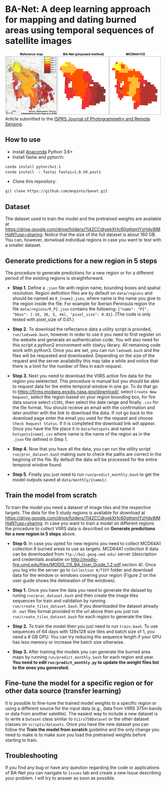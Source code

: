 # BA-Net: A deep learning approach for mapping and dating burned areas using temporal sequences of satellite images
![Graphical Abstract](img/graphical_abstract.jpg)
Article submitted to the [ISPRS Journal of Photogrammetry and Remote Sensing](https://www.journals.elsevier.com/isprs-journal-of-photogrammetry-and-remote-sensing).

## How to use 
* Install [Anaconda](https://www.anaconda.com/distribution/) Python 3.6+ 
* Install fastai and pytorch:
```bash
conda install pytorch=1.1
conda install -c fastai fastai=1.0.50.post1
```

* Clone this repository:
```bash
git clone https://github.com/mnpinto/banet.git
```

## Dataset
The dataset used to train the model and the pretrained weights are available at https://drive.google.com/drive/folders/1142CCdtyekXHc60gtIgmIYzHdv8lMHqN?usp=sharing. Notice that the size of the full dataset is about 160 GB. You can, however, donwload individual regions in case you want to test with a smaller dataset.

## Generate predictions for a new region in 5 steps
The procedure to generate predictions for a new region or for a different period of the existing regions is straightforward.

* **Step 1.** Define a `.json` file with region name, bounding boxes and spatial resolution. Region definition files are by default on `data/regions` and should be named as `R_{name}.json`, where name is the name you give to the region inside the file.
For example for Iberian Peninsula region the file `data/regions/R_PI.json` contains the following: `{"name": "PI", "bbox": [-10, 36, 5, 44], "pixel_size": 0.01}`. (The code is only tested with pixel_size of 0.01.)

* **Step 2.** To download the reflectance data a utility script is provided, `run/ladsweb.bash`, however in order to use it you need to first register on the website and generate an authentication code. You will also need for this script a python2 environment with `SOAPpy` library. All remaining code work with python3. Once you are set, you can run `ladsweb.bash` and the files will be requested and downloaded. Depending on the size of the request and the server availability this may take a while and notice that there is a limit for the number of files in each request.

* **Step 3.** Next you need to download the VIIRS active fire data for the region you seletected. This procedure is manual but you should be able to request data for the entire temporal window in one go. To do that go to https://firms.modaps.eosdis.nasa.gov/download/, select `Create New Request`, select the region based on your region bounding box, for fire data source select `VIIRS`, then select the date range and finally `.csv` for the file format. You should receive an email with the confirmation and later another with the link to download the data. If not go back to the download page enter the email you used for the request and choose `Check Request Status`. If it is completed the download link will appear. Once you have the file place it in `data/hotspots` and name it `hotspots{name}.csv` where name is the name of the region as in the `.json` file defined in Step 1.

* **Step 4.** Now that you have all the data, you can run the utility script `run/proc_dataset.bash` making sure to check the paths are correct in the begining of the file. By default the data will be processed for the entire temporal window found.

* **Step 5.** Finally you just need to run `run/predict_monthly.bash` to get the model outputs saved at `data/monthly/{name}/`. 

## Train the model from scratch
To train the model you need a dataset of image tiles and the respective targets. The data for the 5 study regions is available for download at https://drive.google.com/drive/folders/1142CCdtyekXHc60gtIgmIYzHdv8lMHqN?usp=sharing. In case you want to train a model on different regions the procedure to collect VIIRS data is described on **Generate predictions for a new region in 5 steps** above. 

* **Step 0.** In case you opted for new regions you need to collect MCD64A1 collection 6 burned areas to use as targets. MCD64A1 collection 6 data can be downloaded from `ftp://ba1.geog.umd.edu/` server (description and credentials available on http://modis-fire.umd.edu/files/MODIS_C6_BA_User_Guide_1.2.pdf section 4). Once you log into the server go to `Collection 6/TIFF` folder and download data for the window or windows covering your region (Figure 2 on the user guide shows the delineation of the windows).

* **Step 1.** Once you have the data you need to generate the dataset by runing `run/proc_dataset.bash` and then create the image tiles sequences for train and validation by running `run/create_tiles_dataset.bash`. If you downloaded the dataset already in `.mat` files format provided in the url above then you just run `run/create_tiles_dataset.bash` for each region to generate the tiles.

* **Step 2.** To train the model then you just need to run `train.bash`. To use sequences of 64 days with 128x128 size tiles and batch size of 1, you need a 8 GB GPU. You can try reducing the sequence length if your GPU has less memory or increase the batch size otherwise.

* **Step 3.** After training the models you can generate the burned area maps by running `run/predict_monthly.bash` for each region and year. **You need to edit `run/predict_monthly.py` to update the weight files list to the ones you generated.** 

## Fine-tune the model for a specific region or for other data source (transfer learning)
It is possible to fine-tune the trained model weights to a specific region or using a different source for the input data (e.g., data from VIIRS 375m bands or data from another satellite). The easiest way to include a new dataset is to write a `Dataset` class similar to `Viirs750Dataset` or the other dataset classes on `scripts/datasets`. Once you have the new dataset you can follow the **Train the model from scratch** guideline and the only change you need to make is to make sure you load the pretrained weights before starting to train.

## Troubleshooting
If you find any bug or have any question regarding the code or applications of BA-Net you can navigate to `Issues` tab and create a new Issue describing your problem. I will try to answer as soon as possible.
